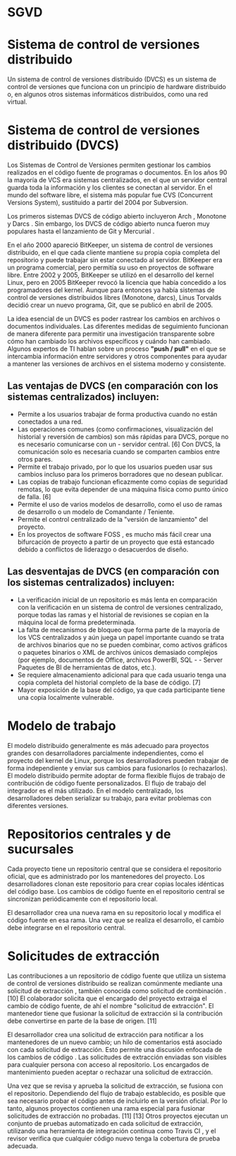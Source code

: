 # SGVD

# Sistema de control de versiones distribuido
Un sistema de control de versiones distribuido (DVCS) es un sistema de control de versiones que funciona con un principio de hardware distribuido o, en algunos otros sistemas informáticos distribuidos, como una red virtual.

# Sistema de control de versiones distribuido (DVCS)
Los Sistemas de Control de Versiones permiten gestionar los cambios realizados en el código fuente de programas o documentos. En los años 90 la mayoría de VCS era sistemas centralizados, en el que un servidor central guarda toda la información y los clientes se conectan al servidor. En el mundo del software libre, el sistema más popular fue CVS (Concurrent Versions System), sustituido a partir del 2004 por Subversion.

Los primeros sistemas DVCS de código abierto incluyeron Arch , Monotone y Darcs . Sin embargo, los DVCS de código abierto nunca fueron muy populares hasta el lanzamiento de Git y Mercurial .

En el año 2000 apareció BitKeeper, un sistema de control de versiones distribuido, en el que cada cliente mantiene su propia copia completa del repositorio y puede trabajar sin estar conectado al servidor. BitKeeper era un programa comercial, pero permitía su uso en proyectos de software libre. Entre 2002 y 2005, BitKeeper se utilizó en el desarrollo del kernel Linux, pero en 2005 BitKeeper revocó la licencia que había concedido a los programadores del kernel. Aunque para entonces ya había sistemas de control de versiones distribuidos libres (Monotone, darcs), Linus Torvalds decidió crear un nuevo programa, Git, que se publicó en abril de 2005.

La idea esencial de un DVCS es poder rastrear los cambios en archivos o documentos individuales. Las diferentes medidas de seguimiento funcionan de manera diferente para permitir una investigación transparente sobre cómo han cambiado los archivos específicos y cuándo han cambiado. Algunos expertos de TI hablan sobre un proceso **"push / pull"** en el que se intercambia información entre servidores y otros componentes para ayudar a mantener las versiones de archivos en el sistema moderno y consistente.

## Las ventajas de DVCS (en comparación con los sistemas centralizados) incluyen:
- Permite a los usuarios trabajar de forma productiva cuando no están conectados a una red.
- Las operaciones comunes (como confirmaciones, visualización del historial y reversión de cambios) son más rápidas para DVCS, porque no es necesario comunicarse con un - servidor central. [6] Con DVCS, la comunicación solo es necesaria cuando se comparten cambios entre otros pares.
- Permite el trabajo privado, por lo que los usuarios pueden usar sus cambios incluso para los primeros borradores que no desean publicar.
- Las copias de trabajo funcionan eficazmente como copias de seguridad remotas, lo que evita depender de una máquina física como punto único de falla. [6]
- Permite el uso de varios modelos de desarrollo, como el uso de ramas de desarrollo o un modelo de Comandante / Teniente.
- Permite el control centralizado de la "versión de lanzamiento" del proyecto.
- En los proyectos de software FOSS , es mucho más fácil crear una bifurcación de proyecto a partir de un proyecto que está estancado debido a conflictos de liderazgo o desacuerdos de diseño.

## Las desventajas de DVCS (en comparación con los sistemas centralizados) incluyen:
- La verificación inicial de un repositorio es más lenta en comparación con la verificación en un sistema de control de versiones centralizado, porque todas las ramas y el historial de revisiones se copian en la máquina local de forma predeterminada.
- La falta de mecanismos de bloqueo que forma parte de la mayoría de los VCS centralizados y aún juega un papel importante cuando se trata de archivos binarios que no se pueden combinar, como activos gráficos o paquetes binarios o XML de archivos únicos demasiado complejos (por ejemplo, documentos de Office, archivos PowerBI, SQL - - Server Paquetes de BI de herramientas de datos, etc.).
- Se requiere almacenamiento adicional para que cada usuario tenga una copia completa del historial completo de la base de código. [7]
- Mayor exposición de la base del código, ya que cada participante tiene una copia localmente vulnerable. 


# Modelo de trabajo 
El modelo distribuido generalmente es más adecuado para proyectos grandes con desarrolladores parcialmente independientes, como el proyecto del kernel de Linux, porque los desarrolladores pueden trabajar de forma independiente y enviar sus cambios para fusionarlos (o rechazarlos). El modelo distribuido permite adoptar de forma flexible flujos de trabajo de contribución de código fuente personalizados. El flujo de trabajo del integrador es el más utilizado. En el modelo centralizado, los desarrolladores deben serializar su trabajo, para evitar problemas con diferentes versiones.

# Repositorios centrales y de sucursales
Cada proyecto tiene un repositorio central que se considera el repositorio oficial, que es administrado por los mantenedores del proyecto. Los desarrolladores clonan este repositorio para crear copias locales idénticas del código base. Los cambios de código fuente en el repositorio central se sincronizan periódicamente con el repositorio local.

El desarrollador crea una nueva rama en su repositorio local y modifica el código fuente en esa rama. Una vez que se realiza el desarrollo, el cambio debe integrarse en el repositorio central.

#  Solicitudes de extracción

Las contribuciones a un repositorio de código fuente que utiliza un sistema de control de versiones distribuido se realizan comúnmente mediante una solicitud de extracción , también conocida como solicitud de combinación . [10] El colaborador solicita que el encargado del proyecto extraiga el cambio de código fuente, de ahí el nombre "solicitud de extracción". El mantenedor tiene que fusionar la solicitud de extracción si la contribución debe convertirse en parte de la base de origen. [11]

El desarrollador crea una solicitud de extracción para notificar a los mantenedores de un nuevo cambio; un hilo de comentarios está asociado con cada solicitud de extracción. Esto permite una discusión enfocada de los cambios de código . Las solicitudes de extracción enviadas son visibles para cualquier persona con acceso al repositorio. Los encargados de mantenimiento pueden aceptar o rechazar una solicitud de extracción. 

Una vez que se revisa y aprueba la solicitud de extracción, se fusiona con el repositorio. Dependiendo del flujo de trabajo establecido, es posible que sea necesario probar el código antes de incluirlo en la versión oficial. Por lo tanto, algunos proyectos contienen una rama especial para fusionar solicitudes de extracción no probadas. [11] [13] Otros proyectos ejecutan un conjunto de pruebas automatizado en cada solicitud de extracción, utilizando una herramienta de integración continua como Travis CI , y el revisor verifica que cualquier código nuevo tenga la cobertura de prueba adecuada.

